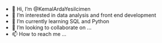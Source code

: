- 👋 Hi, I’m @KemalArdaYesilcimen
- 👀 I’m interested in data analysis and front end development
- 🌱 I’m currently learning SQL and Python
- 💞️ I’m looking to collaborate on ...
- 📫 How to reach me ...

<!---
KemalArdaYesilcimen/KemalArdaYesilcimen is a ✨ special ✨ repository because its `README.md` (this file) appears on your GitHub profile.
You can click the Preview link to take a look at your changes.
--->
